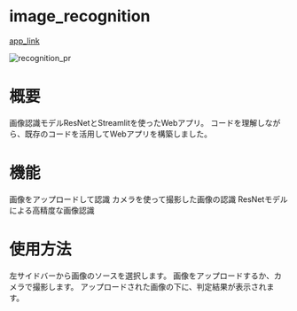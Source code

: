 # image_recognition
[app_link](https://imagerecognition-c4qnkeq4pshh8yzz9ehdzw.streamlit.app/)


![recognition_pr](https://github.com/ShintaroFuji/translator_tkinter/assets/139973307/e05791bf-936c-478d-80e4-9d54dded23d9)

# 概要  
画像認識モデルResNetとStreamlitを使ったWebアプリ。
コードを理解しながら、既存のコードを活用してWebアプリを構築しました。

# 機能  
画像をアップロードして認識
カメラを使って撮影した画像の認識
ResNetモデルによる高精度な画像認識

# 使用方法  
左サイドバーから画像のソースを選択します。
画像をアップロードするか、カメラで撮影します。
アップロードされた画像の下に、判定結果が表示されます。
